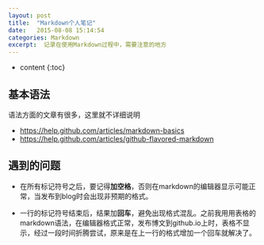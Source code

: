 ```yaml
---
layout: post
title:  "Markdown个人笔记"
date:   2015-08-08 15:14:54
categories: Markdown
excerpt:  记录在使用Markdown过程中，需要注意的地方
---
```


* content
{:toc}

## 基本语法
语法方面的文章有很多，这里就不详细说明

- <https://help.github.com/articles/markdown-basics>
- <https://help.github.com/articles/github-flavored-markdown>

## 遇到的问题

- 在所有标记符号之后，要记得**加空格**，否则在markdown的编辑器显示可能正常，当发布到blog时会出现非预期的格式。

-  一行的标记符号结束后，结果加**回车**，避免出现格式混乱。之前我用用表格的markdown语法，在编辑器格式正常，发布博文到github.io上时，表格不显示，经过一段时间折腾尝试，原来是在上一行的格式增加一个回车就解决了。